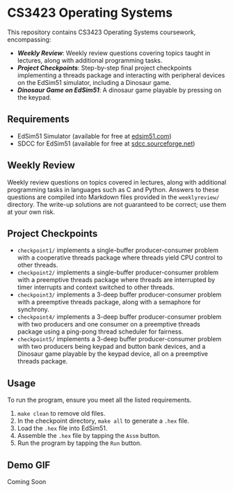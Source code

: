 # CS3423 Operating Systems

This repository contains CS3423 Operating Systems coursework, encompassing:
- ***Weekly Review***: Weekly review questions covering topics taught in lectures, along with additional programming tasks.
- ***Project Checkpoints***: Step-by-step final project checkpoints implementing a threads package and interacting with peripheral devices on the EdSim51 simulator, including a Dinosaur game.
- ***Dinosaur Game on EdSim51***: A dinosaur game playable by pressing on the keypad.

## **Requirements**
- EdSim51 Simulator (available for free at [edsim51.com](http://edsim51.com/))
- SDCC for EdSim51 (available for free at [sdcc.sourceforge.net](http://sdcc.sourceforge.net))

## **Weekly Review**
Weekly review questions on topics covered in lectures, along with additional programming tasks in languages such as C and Python. Answers to these questions are compiled into Markdown files provided in the `weeklyreview/` directory. The write-up solutions are not guaranteed to be correct; use them at your own risk.

## **Project Checkpoints**
- `checkpoint1/` implements a single-buffer producer-consumer problem with a cooperative threads package where threads yield CPU control to other threads.
- `checkpoint2/` implements a single-buffer producer-consumer problem with a preemptive threads package where threads are interrupted by timer interrupts and context switched to other threads.
- `checkpoint3/` implements a 3-deep buffer producer-consumer problem with a preemptive threads package, along with a semaphore for synchrony.
- `checkpoint4/` implements a 3-deep buffer producer-consumer problem with two producers and one consumer on a preemptive threads package using a ping-pong thread scheduler for fairness.
- `checkpoint5/` implements a 3-deep buffer producer-consumer problem with two producers being keypad and button bank devices, and a Dinosaur game playable by the keypad device, all on a preemptive threads package.

## **Usage**
To run the program, ensure you meet all the listed requirements.
1. `make clean` to remove old files.
2. In the checkpoint directory, `make all` to generate a `.hex` file.
3. Load the `.hex` file into EdSim51.
4. Assemble the `.hex` file by tapping the `Assm` button.
5. Run the program by tapping the `Run` button.

## **Demo GIF**  
Coming Soon